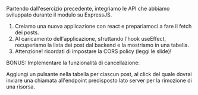 Partendo dall'esercizio precedente, integriamo le API che abbiamo sviluppato durante il modulo su ExpressJS.

1. Creiamo una nuova applicazione con react e prepariamoci a fare il fetch dei posts.
2. Al caricamento dell'applicazione, sfruttando l'hook useEffect, recuperiamo la lista dei post dal backend e la mostriamo in una tabella.
3. Attenzione! ricordati di impostare la CORS policy (leggi le slide)!

BONUS:
Implementare la funzionalità di cancellazione:

Aggiungi un pulsante nella tabella per ciascun post, al click del quale dovrai inviare una chiamata all'endpoint predisposto lato server per la rimozione di una risorsa.